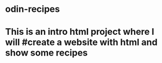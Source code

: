 # odin-recipes
# This is an intro html project where I will #create a website with html and show some recipes
